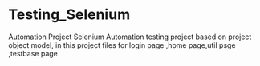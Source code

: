 # Testing_Selenium
Automation Project
Selenium Automation testing project based on project object model,
in this project files for login page ,home page,util psge ,testbase page
